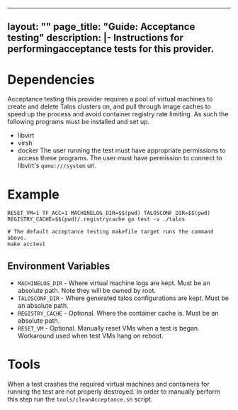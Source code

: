 

---
layout: ""
page_title: "Guide: Acceptance testing"
description: |-
  Instructions for performingacceptance tests for this provider.
---

# Dependencies
Acceptance testing this provider requires a pool of virtual machines to create and delete Talos clusters on, and pull through image caches to speed up the process and avoid container registry rate limiting. As such the following programs must be installed and set up.
+ libvirt
+ virsh
+ docker
The user running the test must have appropriate permissions to access these programs. The user must have permission to connect to libvirt's `qemu:///system` uri.

# Example
```shell
RESET_VM=1 TF_ACC=1 MACHINELOG_DIR=$$(pwd) TALOSCONF_DIR=$$(pwd) REGISTRY_CACHE=$$(pwd)/.registrycache go test -v ./talos

# The default acceptance testing makefile target runs the command above.
make acctest
```

## Environment Variables
+ `MACHINELOG_DIR` - Where virtual machine logs are kept. Must be an absolute path. Note they will be owned by root.
+ `TALOSCONF_DIR` - Where generated talos configurations are kept. Must be an absolute path.
+ `REGISTRY_CACHE` - Optional. Where the container cache is. Must be an absolute path.
+ `RESET_VM` - Optional. Manually reset VMs when a test is began. Workaround used when test VMs hang on reboot.

# Tools
When a test crashes the required virtual machines and containers for running the test are not properly destroyed. In order to manually perform this step run the `tools/cleanAcceptance.sh` script.
